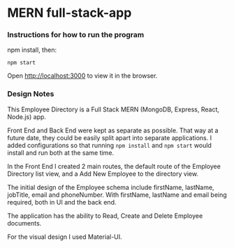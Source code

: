 # MERN full-stack-app


### Instructions for how to run the program

npm install, then:

`npm start`

Open [http://localhost:3000](http://localhost:3000) to view it in the browser.

### Design Notes

This Employee Directory is a Full Stack MERN (MongoDB, Express, React, Node.js) app.

Front End and Back End were kept as separate as possible. That way at a future date, they could be easily split apart into separate applications. I added configurations so that running `npm install` and `npm start` would install and run both at the same time.

In the Front End I created 2 main routes, the default route of the Employee Directory list view, and a Add New Employee to the directory view.

The initial design of the Employee schema include firstName, lastName, jobTitle, email and phoneNumber. With firstName, lastName and email being required, both in UI and the back end.

The application has the ability to Read, Create and Delete Employee documents.

For the visual design I used Material-UI.
